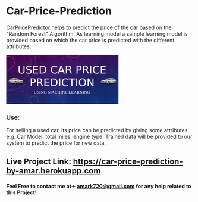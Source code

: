 # Car-Price-Prediction

CarPricePredictor helps to predict the price of the car based on the "Random Forest" Algorithm. As learning model a sample learning model is provided based on which the car price is predicted with the different attributes.

<a href="https://car-price-prediction-by-amar.herokuapp.com" target="_blank"><img src="https://github.com/amark720/Amar-kumar/blob/master/ScreenShots/Used%20Car%20Price%20Prediction.png" width=60% height=40% > </a>

### Use:
For selling a used car, its price can be predicted by giving 
some attributes. e.g. Car Model, total miles, engine type. Trained data 
will be provided to our system to predict the price for new data.

## Live Project Link: https://car-price-prediction-by-amar.herokuapp.com

#### Feel Free to contact me at➛ amark720@gmail.com for any help related to this Project!
